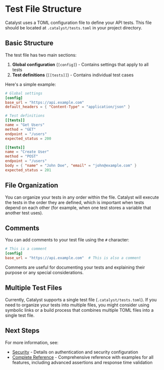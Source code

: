# Test File Structure

Catalyst uses a TOML configuration file to define your API tests. This file should be located at `.catalyst/tests.toml` in your project directory.

## Basic Structure

The test file has two main sections:

1. **Global configuration** (`[config]`) - Contains settings that apply to all tests
2. **Test definitions** (`[[tests]]`) - Contains individual test cases

Here's a simple example:

```toml
# Global settings
[config]
base_url = "https://api.example.com"
default_headers = { "Content-Type" = "application/json" }

# Test definitions
[[tests]]
name = "Get Users"
method = "GET"
endpoint = "/users"
expected_status = 200

[[tests]]
name = "Create User"
method = "POST"
endpoint = "/users"
body = { "name" = "John Doe", "email" = "john@example.com" }
expected_status = 201
```

## File Organization

You can organize your tests in any order within the file. Catalyst will execute the tests in the order they are defined, which is important when tests depend on each other (for example, when one test stores a variable that another test uses).

## Comments

You can add comments to your test file using the `#` character:

```toml
# This is a comment
[config]
base_url = "https://api.example.com"  # This is also a comment
```

Comments are useful for documenting your tests and explaining their purpose or any special considerations.

## Multiple Test Files

Currently, Catalyst supports a single test file (`.catalyst/tests.toml`). If you need to organize your tests into multiple files, you might consider using symbolic links or a build process that combines multiple TOML files into a single test file.

## Next Steps

For more information, see:

- [Security](./security.md) - Details on authentication and security configuration
- [Complete Reference](../reference/references.md) - Comprehensive reference with examples for all features, including advanced assertions and response time validation
